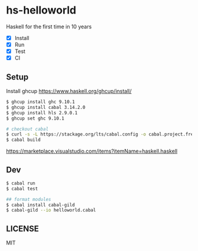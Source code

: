# hs-helloworld

Haskell for the first time in 10 years

- [x] Install
- [x] Run
- [x] Test
- [x] CI

## Setup

Install ghcup https://www.haskell.org/ghcup/install/

```bash
$ ghcup install ghc 9.10.1
$ ghcup install cabal 3.14.2.0
$ ghcup install hls 2.9.0.1
$ ghcup set ghc 9.10.1

# checkout cabal
$ curl -s -L https://stackage.org/lts/cabal.config -o cabal.project.freeze
$ cabal build
```

https://marketplace.visualstudio.com/items?itemName=haskell.haskell

## Dev

```bash
$ cabal run
$ cabal test

## format modules
$ cabal install cabal-gild
$ cabal-gild --io helloworld.cabal
```

## LICENSE

MIT